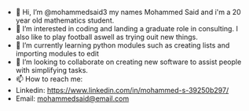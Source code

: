 - 👋 Hi, I’m @mohammedsaid3 my names Mohammed Said and i'm a 20 year old mathematics student.
- 👀 I’m interested in coding and landing a graduate role in consulting. I also like to play football aswell as trying ouit new things.
- 🌱 I’m currently learning python modules such as creating lists and importing modules to edit
- 💞️ I’m looking to collaborate on creating new software to assist people with simplifying tasks.
- 📫 How to reach me:
- Linkedin: https://www.linkedin.com/in/mohammed-s-39250b297/
- Email: mohammedsaid@email.com

<!---
mohammedsaid3/mohammedsaid3 is a ✨ special ✨ repository because its `README.md` (this file) appears on your GitHub profile.
You can click the Preview link to take a look at your changes.
--->
